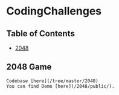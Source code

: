 # CodingChallenges

## Table of Contents

- [2048](#2048-game)




## 2048 Game
    Codebase [here](/tree/master/2048)
    You can find Demo [here](/2048/public/).